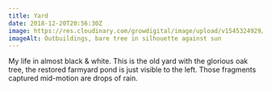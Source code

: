```yaml
---
title: Yard
date: 2018-12-20T20:56:30Z
image: https://res.cloudinary.com/growdigital/image/upload/v1545324929/farmyard-455C5CF8.jpg
imageAlt: Outbuildings, bare tree in silhouette against sun
---
```


My life in almost black & white. This is the old yard with the glorious oak tree, the restored farmyard pond is just visible to the left. Those fragments captured mid-motion are drops of rain.
